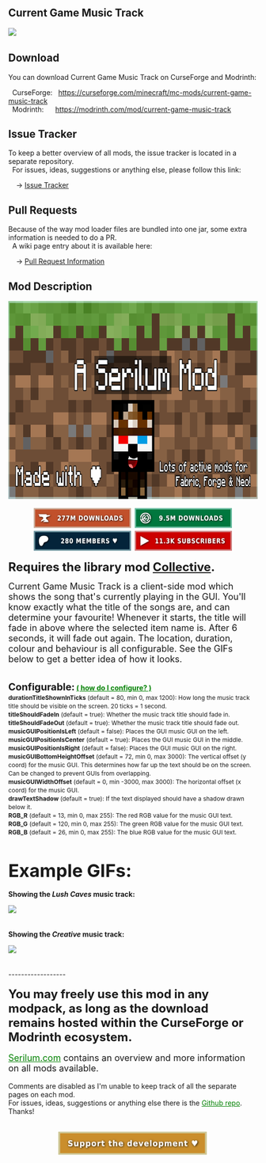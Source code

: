 <h2>Current Game Music Track</h2>
<p><a href="https://github.com/Serilum/Current-Game-Music-Track"><img src="https://serilum.com/assets/data/logo/current-game-music-track.gif"></a></p><h2>Download</h2>
<p>You can download Current Game Music Track on CurseForge and Modrinth:</p><p>&nbsp;&nbsp;CurseForge: &nbsp;&nbsp;<a href="https://curseforge.com/minecraft/mc-mods/current-game-music-track">https://curseforge.com/minecraft/mc-mods/current-game-music-track</a><br>&nbsp;&nbsp;Modrinth: &nbsp;&nbsp;&nbsp;&nbsp;&nbsp;<a href="https://modrinth.com/mod/current-game-music-track">https://modrinth.com/mod/current-game-music-track</a></p>
<h2>Issue Tracker</h2>
<p>To keep a better overview of all mods, the issue tracker is located in a separate repository.<br>&nbsp;&nbsp;For issues, ideas, suggestions or anything else, please follow this link:</p>
<p>&nbsp;&nbsp;&nbsp;&nbsp;-> <a href="https://serilum.com/url/issue-tracker">Issue Tracker</a></p>
<h2>Pull Requests</h2>
<p>Because of the way mod loader files are bundled into one jar, some extra information is needed to do a PR.<br>&nbsp;&nbsp;A wiki page entry about it is available here:</p>
<p>&nbsp;&nbsp;&nbsp;&nbsp;-> <a href="https://serilum.com/url/pull-requests">Pull Request Information</a></p>
<h2>Mod Description</h2>
<p style="text-align:center"><a href="https://serilum.com/" rel="nofollow"><img src="https://github.com/Serilum/.cdn/raw/main/description/header/header.png" alt="" width="838" height="400"></a></p>
<p style="text-align:center"><a href="https://curseforge.com/members/serilum/projects" rel="nofollow"><img src="https://raw.githubusercontent.com/Serilum/.data-workflow/main/badges/svg/curseforge.svg" width="200"></a> <a href="https://modrinth.com/user/Serilum" rel="nofollow"><img src="https://raw.githubusercontent.com/Serilum/.data-workflow/main/badges/svg/modrinth.svg" width="200"></a> <a href="https://patreon.com/serilum" rel="nofollow"><img src="https://raw.githubusercontent.com/Serilum/.data-workflow/main/badges/svg/patreon.svg" width="200"></a> <a href="https://youtube.com/@serilum" rel="nofollow"><img src="https://raw.githubusercontent.com/Serilum/.data-workflow/main/badges/svg/youtube.svg" width="200"></a></p>
<p><strong><span style="font-size:24px">Requires the library mod&nbsp;<a style="font-size:24px" href="https://curseforge.com/minecraft/mc-mods/collective" rel="nofollow">Collective</a>.<br></span></strong></p>
<p><span style="font-size:18px">Current Game Music Track is a client-side mod which shows the song that's currently playing in the GUI. You'll know exactly what the title of the songs are, and can determine your favourite! Whenever it starts, the title will fade in above where the selected item name is. After 6 seconds, it will fade out again. The location, duration, colour and behaviour is all configurable. See the GIFs below to get a better idea of how it looks.<br></span><br><br><strong><span style="font-size:20px">Configurable:</span> <span style="color:#008000;font-size:14px"><a style="color:#008000" href="https://github.com/Serilum/.information/wiki/how-to-configure-mods" rel="nofollow">(&nbsp;how do I configure?&nbsp;)</a></span><br></strong><span style="font-size:12px"><strong>durationTitleShownInTicks</strong>&nbsp;(default = 80, min 0, max 1200): How long the music track title should be visible on the screen. 20 ticks = 1 second.</span><br><span style="font-size:12px"><strong>titleShouldFadeIn</strong>&nbsp;(default = true): Whether the music track title should fade in.</span><br><span style="font-size:12px"><strong>titleShouldFadeOut</strong>&nbsp;(default = true): Whether the music track title should fade out.</span><br><span style="font-size:12px"><strong>musicGUIPositionIsLeft</strong>&nbsp;(default = false): Places the GUI music GUI on the left.</span><br><span style="font-size:12px"><strong>musicGUIPositionIsCenter</strong>&nbsp;(default = true): Places the GUI music GUI in the middle.</span><br><span style="font-size:12px"><strong>musicGUIPositionIsRight</strong>&nbsp;(default = false): Places the GUI music GUI on the right.</span><br><span style="font-size:12px"><strong>musicGUIBottomHeightOffset</strong>&nbsp;(default = 72, min 0, max 3000): The vertical offset (y coord) for the music GUI. This determines how far up the text should be on the screen. Can be changed to prevent GUIs from overlapping.</span><br><span style="font-size:12px"><strong>musicGUIWidthOffset</strong>&nbsp;(default = 0, min -3000, max 3000): The horizontal offset (x coord) for the music GUI.</span><br><span style="font-size:12px"><strong>drawTextShadow</strong>&nbsp;(default = true): If the text displayed should have a shadow drawn below it.</span><br><span style="font-size:12px"><strong>RGB_R</strong>&nbsp;(default = 13, min 0, max 255): The red RGB value for the music GUI text.</span><br><span style="font-size:12px"><strong>RGB_G</strong>&nbsp;(default = 120, min 0, max 255): The green RGB value for the music GUI text.</span><br><span style="font-size:12px"><strong>RGB_B</strong>&nbsp;(default = 26, min 0, max 255): The blue RGB value for the music GUI text.</span><br><br><br></p>
<p><span style="font-size:36px"><strong>Example GIFs:</strong></span><br><br><span style="font-size:14px"><strong>Showing the <em>Lush Caves</em> music track:</strong></span></p>
<div class="spoiler">
<p><picture><img src="https://github.com/Serilum/.cdn/raw/main/projects/current-game-music-track/a.gif"></picture></p>
</div>
<p>&nbsp;<br><span style="font-size:14px"><strong>Showing the <em>Creative</em> music track:</strong></span></p>
<div class="spoiler">
<p><picture><img src="https://github.com/Serilum/.cdn/raw/main/projects/current-game-music-track/b.gif"></picture></p>
</div>
<p>&nbsp;<br>------------------<br><br><span style="font-size:24px"><strong>You may freely use this mod in any modpack, as long as the download remains hosted within the CurseForge or Modrinth ecosystem.</strong></span><br><br><span style="font-size:18px"><a style="font-size:18px;color:#008000" href="https://serilum.com/" rel="nofollow">Serilum.com</a> contains an overview and more information on all mods available.</span><br><br><span style="font-size:14px">Comments are disabled as I'm unable to keep track of all the separate pages on each mod.</span><span style="font-size:14px"><br>For issues, ideas, suggestions or anything else there is the&nbsp;<a style="font-size:14px;color:#008000" href="https://github.com/Serilum/.issue-tracker" rel="nofollow">Github repo</a>. Thanks!</span><span style="font-size:6px"><br><br></span></p>
<p style="text-align:center"><a href="https://serilum.com/donate" rel="nofollow"><img src="https://github.com/Serilum/.cdn/raw/main/description/projects/support.svg" alt="" width="306" height="50"></a></p>